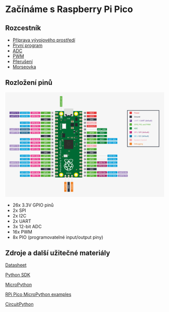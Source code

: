 
# Začínáme s Raspberry Pi Pico

## Rozcestník
* [Příprava vývojového prostředí](priprava.md)
* [První program](hello.md)
* [ADC](adc.md)
* [PWM](pwm.md)
* [Přerušení](interrupt.md)
* [Morseovka](morse.md)


## Rozložení pinů

![RPi pico pin layout](images/pico_layout.png)

* 26x 3.3V GPIO pinů
* 2x SPI
* 2x I2C
* 2x UART
* 3x 12-bit ADC
* 16x PWM
* 8x PIO (programovatelné input/output piny)

## Zdroje a další užitečné materiály

[Datasheet](https://datasheets.raspberrypi.org/pico/pico-datasheet.pdf)

[Python SDK](https://datasheets.raspberrypi.org/pico/raspberry-pi-pico-python-sdk.pdf)

[MicroPython](https://micropython.org/)

[RPi Pico MicroPython examples](https://github.com/raspberrypi/pico-micropython-examples)

[CircuitPython](https://circuitpython.org/)
